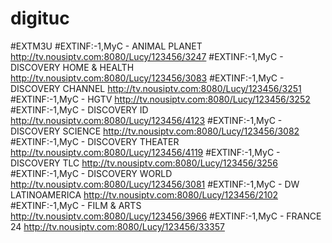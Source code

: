 # digituc
#EXTM3U
#EXTINF:-1,MyC - ANIMAL PLANET
http://tv.nousiptv.com:8080/Lucy/123456/3247
#EXTINF:-1,MyC - DISCOVERY  HOME & HEALTH
http://tv.nousiptv.com:8080/Lucy/123456/3083
#EXTINF:-1,MyC - DISCOVERY CHANNEL
http://tv.nousiptv.com:8080/Lucy/123456/3251
#EXTINF:-1,MyC - HGTV
http://tv.nousiptv.com:8080/Lucy/123456/3252
#EXTINF:-1,MyC - DISCOVERY ID
http://tv.nousiptv.com:8080/Lucy/123456/4123
#EXTINF:-1,MyC - DISCOVERY SCIENCE
http://tv.nousiptv.com:8080/Lucy/123456/3082
#EXTINF:-1,MyC - DISCOVERY THEATER
http://tv.nousiptv.com:8080/Lucy/123456/4119
#EXTINF:-1,MyC - DISCOVERY TLC
http://tv.nousiptv.com:8080/Lucy/123456/3256
#EXTINF:-1,MyC - DISCOVERY WORLD
http://tv.nousiptv.com:8080/Lucy/123456/3081
#EXTINF:-1,MyC - DW LATINOAMERICA
http://tv.nousiptv.com:8080/Lucy/123456/2102
#EXTINF:-1,MyC - FILM & ARTS
http://tv.nousiptv.com:8080/Lucy/123456/3966
#EXTINF:-1,MyC - FRANCE 24
http://tv.nousiptv.com:8080/Lucy/123456/33357
